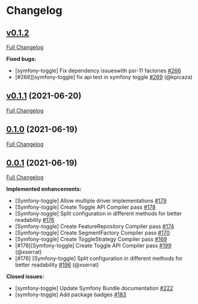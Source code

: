 # Changelog

## [v0.1.2](https://github.com/pheature-flags/pheature-flags/tree/v0.1.2)

[Full Changelog](https://github.com/pheature-flags/pheature-flags/compare/v0.1.1...v0.1.2)

**Fixed bugs:**

- \[symfony-toggle\] Fix dependency issueswith psr-11 factories [\#266](https://github.com/pheature-flags/pheature-flags/issues/266)
- \[\#266\]\[symfony-toggle\] fix api test in symfony toggle [\#269](https://github.com/pheature-flags/pheature-flags/pull/269) (@kpicaza)

## [v0.1.1](https://github.com/pheature-flags/pheature-flags/tree/v0.1.1) (2021-06-20)

[Full Changelog](https://github.com/pheature-flags/pheature-flags/compare/0.1.0...v0.1.1)

## [0.1.0](https://github.com/pheature-flags/pheature-flags/tree/0.1.0) (2021-06-19)

[Full Changelog](https://github.com/pheature-flags/pheature-flags/compare/0.0.1...0.1.0)

## [0.0.1](https://github.com/pheature-flags/pheature-flags/tree/0.0.1) (2021-06-19)

[Full Changelog](https://github.com/pheature-flags/pheature-flags/compare/4efde1b91949256bf8d3b3baf7546150ddcc0e90...0.0.1)

**Implemented enhancements:**

- \[Symfony-toggle\] Allow multiple driver implementations [\#179](https://github.com/pheature-flags/pheature-flags/issues/179)
- \[Symfony-toggle\] Create Toggle API Compiler pass [\#178](https://github.com/pheature-flags/pheature-flags/issues/178)
- \[Symfony-toggle\] Split configuration in different methods for better readability [\#176](https://github.com/pheature-flags/pheature-flags/issues/176)
- \[Symfony-toggle\] Create FeatureRepository Compiler pass [\#174](https://github.com/pheature-flags/pheature-flags/issues/174)
- \[Symfony-toggle\] Create SegmentFactory Compiler pass [\#170](https://github.com/pheature-flags/pheature-flags/issues/170)
- \[Symfony-toggle\] Create ToggleStrategy Compiler pass [\#169](https://github.com/pheature-flags/pheature-flags/issues/169)
- \[\#178\]\[Symfony-toggle\] Create Toggle API Compiler pass [\#199](https://github.com/pheature-flags/pheature-flags/pull/199) (@xserrat)
- \[\#176\] \[Symfony-toggle\] Split configuration in different methods for better readability [\#196](https://github.com/pheature-flags/pheature-flags/pull/196) (@xserrat)

**Closed issues:**

- \[symfony-toggle\] Update Symfony Bundle documentation  [\#222](https://github.com/pheature-flags/pheature-flags/issues/222)
- \[symfony-toggle\] Add package badges [\#183](https://github.com/pheature-flags/pheature-flags/issues/183)
